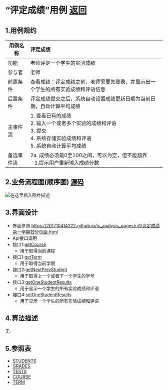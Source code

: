 # “评定成绩”用例  [返回](../README.md)
## 1.用例规约
|用例名称|评定成绩|
|-------|:-------------|
|功能|老师评定一个学生的实验成绩|
|参与者|老师|
|前置条件|查看成绩：评定成绩之前，老师需要先登录，并显示出一个学生的所有实验成绩和评语信息|
|后置条件| 评定成绩提交之后，系统自动设置成绩更新日期为当前日期，自动计算平均成绩|
|主事件流| 1. 查看已有的成绩 <br/> 2. 输入一个或者多个实验的成绩和评语  <br/> 3. 提交  <br/> 4. 系统存储实验成绩和评语<br/> 5. 系统自动计算平均成绩|
|备选事件流|2a. 成绩必须是0至100之间，可以为空，但不能超界 <br/>&nbsp;&nbsp; 1.提示用户重新输入成绩分数|

## 2.业务流程图(顺序图)  [源码](../源码/4.puml)
![在这里插入图片描述](https://img-blog.csdnimg.cn/20200525182436749.png?x-oss-process=image/watermark,type_ZmFuZ3poZW5naGVpdGk,shadow_10,text_aHR0cHM6Ly9ibG9nLmNzZG4ubmV0L3hpb25nZGF5YQ==,size_16,color_FFFFFF,t_70)
## 3.界面设计
- 界面参照 https://201710414222.github.io/is_analysis_pages/ui1/评定成绩第一学期软分页面.html
- Api接口调用
 - 接口1:[getCourse](../接口/getCourse.md)
    - 用于取得当前课程
 - 接口1:[getTerm](../接口/getTerm.md)
    - 用于取得当前学期
 - 接口2:[getNextPrevStudent](../接口/getNextPrevStudent.md)
    - 用于取得上一个或者下一个学生的学号
 - 接口3:[getOneStudentResults](../接口/getOneStudentResults.md)
    - 用于显示一个学生的所有实验成绩和评语
 - 接口4:[setOneStudentResults](../接口/setOneStudentResults.md)
    - 用于显示一个学生的所有实验成绩和评语
## 4.算法描述

无
## 5.参照表
- [STUDENTS](../数据库设计.md)
- [GRADES](../数据库设计.md)
- [TESTS](../数据库设计.md)
- [COURSE](../数据库设计.md)
- [TERM](../数据库设计.md)
